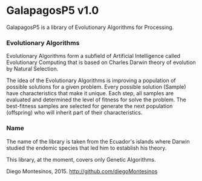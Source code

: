 # GalapagosP5 v1.0

GalapagosP5 is a library of Evolutionary Algorithms for Processing.

### Evolutionary Algorithms

Evolutionary Algorithms form a subfield of Artificial Intelligence
called Evolutionary Computing that is based on Charles Darwin theory
of evolution by Natural Selection.

The idea of the Evolutionary Algorithms is improving a population of possible
solutions for a given problem.
Every possible solution (Sample) have characteristics that make it unique.
Each step, all samples are evaluated and determined the level of fitness
for solve the problem. The best-fitness samples are selected for generate
the next population (offspring) who will inherit part of their 
characteristics.

### Name

The name of the library is taken from the Ecuador's islands where
Darwin studied the endemic species that led him to establish his theory.

This library, at the moment, covers only Genetic Algorithms.

Diego Montesinos, 2015.
http://github.com/diegoMontesinos